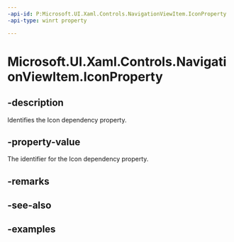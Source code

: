 ```yaml
---
-api-id: P:Microsoft.UI.Xaml.Controls.NavigationViewItem.IconProperty
-api-type: winrt property

---
```

<!-- Property syntax.
public DependencyProperty IconProperty { get; }
-->

# Microsoft.UI.Xaml.Controls.NavigationViewItem.IconProperty


## -description

Identifies the Icon dependency property.


## -property-value

The identifier for the Icon dependency property.


## -remarks


## -see-also


## -examples


